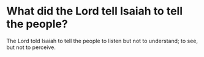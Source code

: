 # What did the Lord tell Isaiah to tell the people?

The Lord told Isaiah to tell the people to listen but not to understand; to see, but not to perceive.
